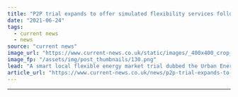 ```yaml
---
title: "P2P trial expands to offer simulated flexibility services following battery install"
date: "2021-06-24"
tags: 
  - current news
  - news
source: "current news"
image_url: "https://www.current-news.co.uk/static/images/_400x400_crop_center-center/Stortera_BrixtonRoofInstall50-image-EDF.png"
image_fp: "/assets/img/post_thumbnails/130.png"
lead: "​A smart local flexible energy market trial dubbed the Urban Energy Club has started offering simulated flexibility services after the installation of a new battery."
article_url: "https://www.current-news.co.uk/news/p2p-trial-expands-to-offer-simulated-flexibility-services-following-battery-install?utm_source=rss-feeds&utm_medium=rss&utm_campaign=rss"
---
```


---
